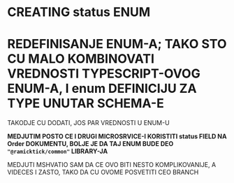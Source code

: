# CREATING status ENUM

# REDEFINISANJE ENUM-A; TAKO STO CU MALO KOMBINOVATI VREDNOSTI TYPESCRIPT-OVOG ENUM-A, I enum DEFINICIJU ZA TYPE UNUTAR SCHEMA-E

TAKODJE CU DODATI, JOS PAR VREDNOSTI U ENUM-U

**MEDJUTIM POSTO CE I DRUGI MICROSRVICE-I KORISTITI status FIELD NA Order DOKUMENTU, BOLJE JE DA TAJ ENUM BUDE DEO `"@ramicktick/common"` LIBRARY-JA**

MEDJUTI MSHVATIO SAM DA CE OVO BITI NESTO KOMPLIKOVANIJE, A VIDECES I ZASTO, TAKO DA CU OVOME POSVETITI CEO BRANCH
